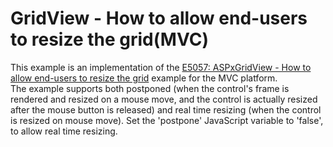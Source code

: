 # GridView - How to allow end-users to resize the grid(MVC)


<p>This example is an implementation of the <a href="https://www.devexpress.com/Support/Center/p/E5057">E5057: ASPxGridView - How to allow end-users to resize the grid</a> example for the MVC platform. <br />
The example supports both postponed (when the control's frame is rendered and resized on a mouse move, and the control is actually resized after the mouse button is released) and real time resizing (when the control is resized on mouse move). Set the 'postpone' JavaScript variable to 'false', to allow real time resizing.</p>

<br/>


